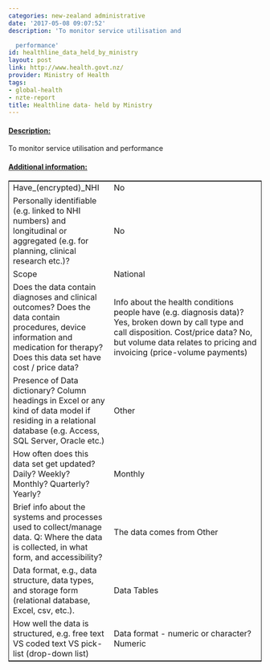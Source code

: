 ```yaml
---
categories: new-zealand administrative
date: '2017-05-08 09:07:52'
description: 'To monitor service utilisation and

  performance'
id: healthline_data_held_by_ministry
layout: post
link: http://www.health.govt.nz/
provider: Ministry of Health
tags:
- global-health
- nzte-report
title: Healthline data- held by Ministry
---
```



 <h4> <u>Description:</u> </h4>
To monitor service utilisation and
performance
 <h4> <u>Additional information:</u> </h4>
 <table style="border: 1px solid">
 <tr> <td width="40%">Have_(encrypted)_NHI</td> <td>No</td> </tr>
 <tr> <td width="40%">Personally identifiable (e.g. linked to NHI numbers) and longitudinal or aggregated (e.g. for planning, clinical research etc.)?</td> <td>No</td> </tr>
 <tr> <td width="40%">Scope</td> <td>National</td> </tr>
 <tr> <td width="40%">Does the data contain diagnoses and clinical outcomes?
Does the data contain procedures, device information and medication for therapy?
Does this data set have cost / price data?</td> <td>Info about the health conditions people have (e.g. diagnosis data)? Yes, broken down by call type
and call disposition. Cost/price data? No, but volume data relates
to pricing and invoicing (price-volume payments)</td> </tr>
 <tr> <td width="40%">Presence of Data dictionary? Column headings in Excel or any kind of data model if residing in a relational database (e.g. Access, SQL Server, Oracle etc.) </td> <td>Other</td> </tr>
 <tr> <td width="40%">How often does this data set get updated? Daily? Weekly? Monthly? Quarterly? Yearly?</td> <td>Monthly</td> </tr>
 <tr> <td width="40%">Brief info about the systems and processes used to collect/manage data. Q: Where the data is collected, in what form, and accessibility?</td> <td>The data comes from Other</td> </tr>
 <tr> <td width="40%">Data format, e.g., data structure, data types, and storage form (relational database, Excel, csv, etc.).</td> <td>Data Tables</td> </tr>
 <tr> <td width="40%">How well the data is structured, e.g. free text VS coded text VS pick-list (drop-down list)</td> <td>Data format - numeric or character? Numeric</td> </tr>
 </table>